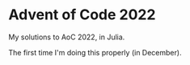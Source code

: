 # Advent of Code 2022

My solutions to AoC 2022, in Julia.

The first time I'm doing this properly (in December). 